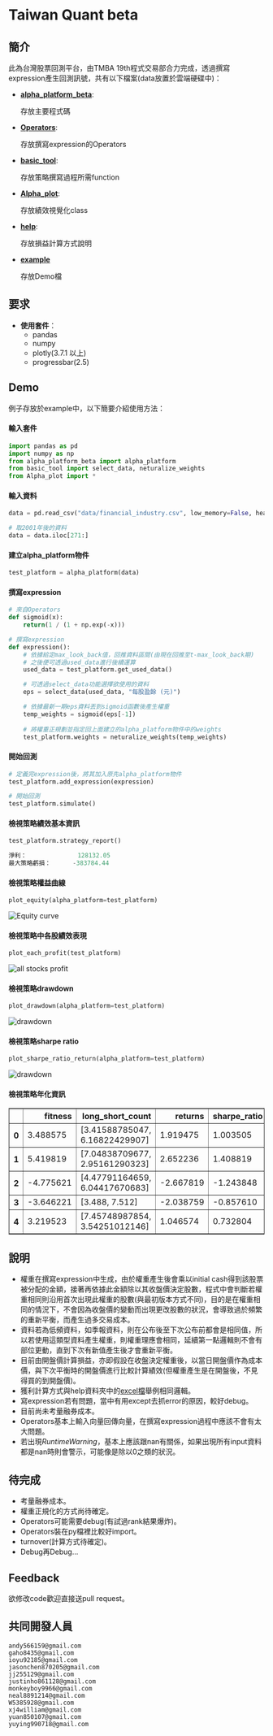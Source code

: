 # Taiwan Quant beta
## 簡介
此為台灣股票回測平台，由TMBA 19th程式交易部合力完成，透過撰寫expression產生回測訊號，共有以下檔案(data放置於雲端硬碟中)：
  * [**alpha_platform_beta**](https://github.com/neal8891214/Alpha_platform/blob/master/alpha_platform_beta.py):
    
	  存放主要程式碼
  * [**Operators**](https://github.com/neal8891214/Alpha_platform/tree/master/Operators):
  
 	  存放撰寫expression的Operators
  * [**basic_tool**](https://github.com/neal8891214/Alpha_platform/blob/master/basic_tool.py):
    
	  存放策略撰寫過程所需function
  * [**Alpha_plot**](https://github.com/neal8891214/Alpha_platform/blob/master/Alpha_plot.py):
  
    存放績效視覺化class
  * [**help**](https://github.com/neal8891214/Alpha_platform/tree/master/help):
  
    存放損益計算方式說明
  * [**example**](https://github.com/neal8891214/Alpha_platform/blob/master/example.ipynb)
   
    存放Demo檔
## 要求
* **使用套件**：
  * pandas
  * numpy
  * plotly(3.7.1 以上)
  * progressbar(2.5)
## Demo
例子存放於example中，以下簡要介紹使用方法：

#### 輸入套件
```python
import pandas as pd
import numpy as np
from alpha_platform_beta import alpha_platform
from basic_tool import select_data, neturalize_weights
from Alpha_plot import *
```

#### 輸入資料
```python
data = pd.read_csv("data/financial_industry.csv", low_memory=False, header=[0, 1], index_col=0)

# 取2001年後的資料
data = data.iloc[271:]
```

#### 建立alpha_platform物件
```python
test_platform = alpha_platform(data)
```

#### 撰寫expression
```python
# 來自Operators
def sigmoid(x):
    return(1 / (1 + np.exp(-x)))

# 撰寫expression
def expression():
    # 依據給定max_look_back值，回推資料區間(由現在回推至t-max_look_back期)
    # 之後便可透過used_data進行後續運算
    used_data = test_platform.get_used_data()

    # 可透過select_data功能選擇欲使用的資料
    eps = select_data(used_data, "每股盈餘 (元)")

    # 依據最新一期eps資料丟到sigmoid函數後產生權重
    temp_weights = sigmoid(eps[-1])
    
    # 將權重正規劃並指定回上面建立的alpha_platform物件中的weights
    test_platform.weights = neturalize_weights(temp_weights)
```

#### 開始回測
```python
# 定義完expression後，將其加入原先alpha_platform物件
test_platform.add_expression(expression)

# 開始回測
test_platform.simulate()
```

#### 檢視策略績效基本資訊
```python
test_platform.strategy_report()

淨利：              128132.05
最大策略虧損：      -383784.44
```

#### 檢視策略權益曲線
```python
plot_equity(alpha_platform=test_platform)
```

![Equity curve](https://i.imgur.com/xEhe5uX.png)

#### 檢視策略中各股績效表現
```python
plot_each_profit(test_platform)
```

![all stocks profit](https://i.imgur.com/80q8gnI.png)

#### 檢視策略drawdown
```python
plot_drawdown(alpha_platform=test_platform)
```

![drawdown](https://i.imgur.com/QVCcmmw.png)

#### 檢視策略sharpe ratio
```python
plot_sharpe_ratio_return(alpha_platform=test_platform)
```

![drawdown](https://i.imgur.com/SHjAGK1.png)

#### 檢視策略年化資訊
<table border="1" class="dataframe">  <thead>    <tr style="text-align: right;">      <th></th>      <th>fitness</th>      <th>long_short_count</th>      <th>returns</th>      <th>sharpe_ratio</th>      <th>turnover</th>      <th>year</th>    </tr>  </thead>  <tbody>    <tr>      <th>0</th>      <td>3.488575</td>      <td>[3.41588785047, 6.16822429907]</td>      <td>1.919475</td>      <td>1.003505</td>      <td>0.158828</td>      <td>2001</td>    </tr>    <tr>      <th>1</th>      <td>5.419819</td>      <td>[7.04838709677, 2.95161290323]</td>      <td>2.652236</td>      <td>1.408819</td>      <td>0.179206</td>      <td>2002</td>    </tr>    <tr>      <th>2</th>      <td>-4.775621</td>      <td>[4.47791164659, 6.04417670683]</td>      <td>-2.667819</td>      <td>-1.243848</td>      <td>0.180980</td>      <td>2003</td>    </tr>    <tr>      <th>3</th>      <td>-3.646221</td>      <td>[3.488, 7.512]</td>      <td>-2.038759</td>      <td>-0.857610</td>      <td>0.112787</td>      <td>2004</td>    </tr>    <tr>      <th>4</th>      <td>3.219523</td>      <td>[7.45748987854, 3.54251012146]</td>      <td>1.046574</td>      <td>0.732804</td>      <td>0.054220</td>      <td>2005</td>    </tr>  </tbody></table>

## 說明
* 權重在撰寫expression中生成，由於權重產生後會乘以initial cash得到該股票被分配的金額，接著再依據此金額除以其收盤價決定股數，程式中會判斷若權重相同則沿用首次出現此權重的股數(與最初版本方式不同)，目的是在權重相同的情況下，不會因為收盤價的變動而出現更改股數的狀況，會導致過於頻繁的重新平衡，而產生過多交易成本。
* 資料若為低頻資料，如季報資料，則在公布後至下次公布前都會是相同值，所以若使用這類型資料產生權重，則權重理應會相同，延續第一點邏輯則不會有部位更動，直到下次有新值產生後才會重新平衡。
* 目前由開盤價計算損益，亦即假設在收盤決定權重後，以當日開盤價作為成本價，與下次平衡時的開盤價進行比較計算績效(但權重產生是在開盤後，不見得買的到開盤價)。
* 獲利計算方式與help資料夾中的[excel檔](https://github.com/neal8891214/Alpha_platform/tree/master/help)舉例相同邏輯。
* 寫expression若有問題，當中有用except去抓error的原因，較好debug。
* 目前尚未考量融券成本。
* Operators基本上輸入向量回傳向量，在撰寫expression過程中應該不會有太大問題。
* 若出現*RuntimeWarning*，基本上應該跟nan有關係，如果出現所有input資料都是nan時則會警示，可能像是除以0之類的狀況。

## 待完成
* 考量融券成本。
* 權重正規化的方式尚待確定。
* Operators可能需要debug(有試過rank結果爆炸)。
* Operators裝在py檔裡比較好import。
* turnover(計算方式待確定)。
* Debug再Debug...

## Feedback
欲修改code歡迎直接送pull request。

## 共同開發人員
	andy566159@gmail.com
	gaho8435@gmail.com
	ioyu92185@gmail.com 
	jasonchen870205@gmail.com
	jj255129@gmail.com
	justinho861128@gmail.com
	monkeyboy9966@gmail.com
	neal8891214@gmail.com
	W5385928@gmail.com
	xj4william@gmail.com
	yuan850107@gmail.com
	yuying990718@gmail.com
